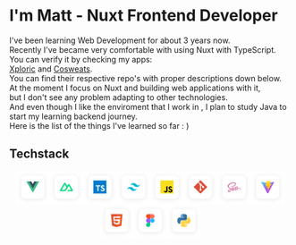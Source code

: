 # I'm Matt - Nuxt Frontend Developer

I've been learning Web Development for about 3 years now.<br>
Recently I've became very comfortable with using Nuxt with TypeScript.<br>
You can verify it by checking my apps:<br>
[Xploric](https://xploric.vercel.app) and [Cosweats](https://cosweats.vercel.app).<br>
You can find their respective repo's with proper descriptions down below.<br>
At the moment I focus on Nuxt and building web applications with it,<br>
but I don't see any problem adapting to other technologies.<br>
And even though I like the enviroment that I work in , I plan to study Java to start my learning backend journey.<br>
Here is the list of the things I've learned so far : )<br>

## Techstack

<div style="display: flex; flex-wrap: wrap; justify-content: center; align-items: center;">
  <img src="./vue.png" alt="Vue" width="60" height="60" />
  <img src="./nuxt.png" alt="Nuxt" width="60" height="60" />
  <img src="./typescript.png" alt="Typescript" width="60" height="60" />
  <img src="./tailwind.png" alt="Tailwind" width="60" height="60" />
  <img src="./js.png" alt="Javascript" width="60" height="60" />
  <img src="./git.png" alt="Git" width="60" height="60" />
  <img src="./sass.png" alt="Sass" width="60" height="60" />
  <img src="./vite.png" alt="Vite" width="60" height="60" />
  <img src="./html5.png" alt="HTML" width="60" height="60" />
  <img src="./figma.png" alt="Figma" width="60" height="60" />
  <img src="./python.png" alt="Python" width="60" height="60" />
</div>


